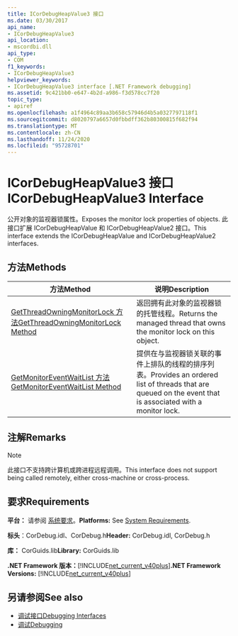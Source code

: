 ```yaml
---
title: ICorDebugHeapValue3 接口
ms.date: 03/30/2017
api_name:
- ICorDebugHeapValue3
api_location:
- mscordbi.dll
api_type:
- COM
f1_keywords:
- ICorDebugHeapValue3
helpviewer_keywords:
- ICorDebugHeapValue3 interface [.NET Framework debugging]
ms.assetid: 9c421bb0-e647-4b2d-a986-f3d578cc7f20
topic_type:
- apiref
ms.openlocfilehash: a1f4964c89aa3b658c57946d4b5a0327797118f1
ms.sourcegitcommit: d8020797a6657d0fbbdff362b80300815f682f94
ms.translationtype: MT
ms.contentlocale: zh-CN
ms.lasthandoff: 11/24/2020
ms.locfileid: "95728701"
---
```

# <a name="icordebugheapvalue3-interface"></a><span data-ttu-id="c4f7a-102">ICorDebugHeapValue3 接口</span><span class="sxs-lookup"><span data-stu-id="c4f7a-102">ICorDebugHeapValue3 Interface</span></span>

<span data-ttu-id="c4f7a-103">公开对象的监视器锁属性。</span><span class="sxs-lookup"><span data-stu-id="c4f7a-103">Exposes the monitor lock properties of objects.</span></span> <span data-ttu-id="c4f7a-104">此接口扩展 ICorDebugHeapValue 和 ICorDebugHeapValue2 接口。</span><span class="sxs-lookup"><span data-stu-id="c4f7a-104">This interface extends the ICorDebugHeapValue and ICorDebugHeapValue2 interfaces.</span></span>  
  
## <a name="methods"></a><span data-ttu-id="c4f7a-105">方法</span><span class="sxs-lookup"><span data-stu-id="c4f7a-105">Methods</span></span>  
  
|<span data-ttu-id="c4f7a-106">方法</span><span class="sxs-lookup"><span data-stu-id="c4f7a-106">Method</span></span>|<span data-ttu-id="c4f7a-107">说明</span><span class="sxs-lookup"><span data-stu-id="c4f7a-107">Description</span></span>|  
|------------|-----------------|  
|[<span data-ttu-id="c4f7a-108">GetThreadOwningMonitorLock 方法</span><span class="sxs-lookup"><span data-stu-id="c4f7a-108">GetThreadOwningMonitorLock Method</span></span>](icordebugheapvalue3-getthreadowningmonitorlock-method.md)|<span data-ttu-id="c4f7a-109">返回拥有此对象的监视器锁的托管线程。</span><span class="sxs-lookup"><span data-stu-id="c4f7a-109">Returns the managed thread that owns the monitor lock on this object.</span></span>|  
|[<span data-ttu-id="c4f7a-110">GetMonitorEventWaitList 方法</span><span class="sxs-lookup"><span data-stu-id="c4f7a-110">GetMonitorEventWaitList Method</span></span>](icordebugheapvalue3-getmonitoreventwaitlist-method.md)|<span data-ttu-id="c4f7a-111">提供在与监视器锁关联的事件上排队的线程的排序列表。</span><span class="sxs-lookup"><span data-stu-id="c4f7a-111">Provides an ordered list of threads that are queued on the event that is associated with a monitor lock.</span></span>|  
  
## <a name="remarks"></a><span data-ttu-id="c4f7a-112">注解</span><span class="sxs-lookup"><span data-stu-id="c4f7a-112">Remarks</span></span>  
  
> [!NOTE]
> <span data-ttu-id="c4f7a-113">此接口不支持跨计算机或跨进程远程调用。</span><span class="sxs-lookup"><span data-stu-id="c4f7a-113">This interface does not support being called remotely, either cross-machine or cross-process.</span></span>  
  
## <a name="requirements"></a><span data-ttu-id="c4f7a-114">要求</span><span class="sxs-lookup"><span data-stu-id="c4f7a-114">Requirements</span></span>  

 <span data-ttu-id="c4f7a-115">**平台：** 请参阅 [系统要求](../../get-started/system-requirements.md)。</span><span class="sxs-lookup"><span data-stu-id="c4f7a-115">**Platforms:** See [System Requirements](../../get-started/system-requirements.md).</span></span>  
  
 <span data-ttu-id="c4f7a-116">**标头**：CorDebug.idl、CorDebug.h</span><span class="sxs-lookup"><span data-stu-id="c4f7a-116">**Header:** CorDebug.idl, CorDebug.h</span></span>  
  
 <span data-ttu-id="c4f7a-117">**库：** CorGuids.lib</span><span class="sxs-lookup"><span data-stu-id="c4f7a-117">**Library:** CorGuids.lib</span></span>  
  
 <span data-ttu-id="c4f7a-118">**.NET Framework 版本：**[!INCLUDE[net_current_v40plus](../../../../includes/net-current-v40plus-md.md)]</span><span class="sxs-lookup"><span data-stu-id="c4f7a-118">**.NET Framework Versions:** [!INCLUDE[net_current_v40plus](../../../../includes/net-current-v40plus-md.md)]</span></span>  
  
## <a name="see-also"></a><span data-ttu-id="c4f7a-119">另请参阅</span><span class="sxs-lookup"><span data-stu-id="c4f7a-119">See also</span></span>

- [<span data-ttu-id="c4f7a-120">调试接口</span><span class="sxs-lookup"><span data-stu-id="c4f7a-120">Debugging Interfaces</span></span>](debugging-interfaces.md)
- [<span data-ttu-id="c4f7a-121">调试</span><span class="sxs-lookup"><span data-stu-id="c4f7a-121">Debugging</span></span>](index.md)
